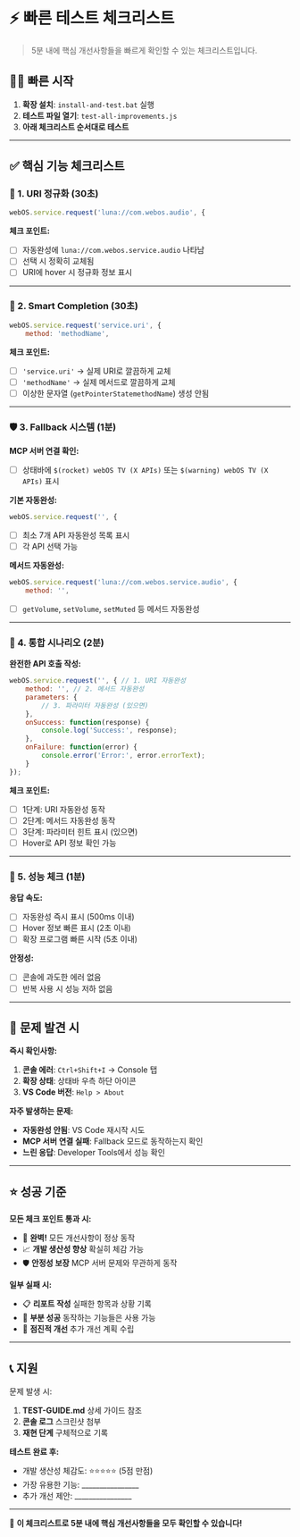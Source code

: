 # ⚡ 빠른 테스트 체크리스트

> 5분 내에 핵심 개선사항들을 빠르게 확인할 수 있는 체크리스트입니다.

## 🏃‍♂️ 빠른 시작

1. **확장 설치**: `install-and-test.bat` 실행
2. **테스트 파일 열기**: `test-all-improvements.js`
3. **아래 체크리스트 순서대로 테스트**

---

## ✅ 핵심 기능 체크리스트

### 🔄 1. URI 정규화 (30초)

```javascript
webOS.service.request('luna://com.webos.audio', {
```

**체크 포인트:**
- [ ] 자동완성에 `luna://com.webos.service.audio` 나타남
- [ ] 선택 시 정확히 교체됨
- [ ] URI에 hover 시 정규화 정보 표시

---

### 🧠 2. Smart Completion (30초)

```javascript
webOS.service.request('service.uri', {
    method: 'methodName',
```

**체크 포인트:**
- [ ] `'service.uri'` → 실제 URI로 깔끔하게 교체
- [ ] `'methodName'` → 실제 메서드로 깔끔하게 교체
- [ ] 이상한 문자열 (`getPointerStatemethodName`) 생성 안됨

---

### 🛡️ 3. Fallback 시스템 (1분)

**MCP 서버 연결 확인:**
- [ ] 상태바에 `$(rocket) webOS TV (X APIs)` 또는 `$(warning) webOS TV (X APIs)` 표시

**기본 자동완성:**
```javascript
webOS.service.request('', {
```
- [ ] 최소 7개 API 자동완성 목록 표시
- [ ] 각 API 선택 가능

**메서드 자동완성:**
```javascript
webOS.service.request('luna://com.webos.service.audio', {
    method: '',
```
- [ ] `getVolume`, `setVolume`, `setMuted` 등 메서드 자동완성

---

### 🎯 4. 통합 시나리오 (2분)

**완전한 API 호출 작성:**
```javascript
webOS.service.request('', { // 1. URI 자동완성
    method: '', // 2. 메서드 자동완성
    parameters: {
        // 3. 파라미터 자동완성 (있으면)
    },
    onSuccess: function(response) {
        console.log('Success:', response);
    },
    onFailure: function(error) {
        console.error('Error:', error.errorText);
    }
});
```

**체크 포인트:**
- [ ] 1단계: URI 자동완성 동작
- [ ] 2단계: 메서드 자동완성 동작  
- [ ] 3단계: 파라미터 힌트 표시 (있으면)
- [ ] Hover로 API 정보 확인 가능

---

### 🚀 5. 성능 체크 (1분)

**응답 속도:**
- [ ] 자동완성 즉시 표시 (500ms 이내)
- [ ] Hover 정보 빠른 표시 (2초 이내)
- [ ] 확장 프로그램 빠른 시작 (5초 이내)

**안정성:**
- [ ] 콘솔에 과도한 에러 없음
- [ ] 반복 사용 시 성능 저하 없음

---

## 🐛 문제 발견 시

**즉시 확인사항:**
1. **콘솔 에러**: `Ctrl+Shift+I` → Console 탭
2. **확장 상태**: 상태바 우측 하단 아이콘
3. **VS Code 버전**: `Help > About`

**자주 발생하는 문제:**
- **자동완성 안됨**: VS Code 재시작 시도
- **MCP 서버 연결 실패**: Fallback 모드로 동작하는지 확인
- **느린 응답**: Developer Tools에서 성능 확인

---

## ⭐ 성공 기준

**모든 체크 포인트 통과 시:**
- 🎉 **완벽!** 모든 개선사항이 정상 동작
- 📈 **개발 생산성 향상** 확실히 체감 가능
- 🛡️ **안정성 보장** MCP 서버 문제와 무관하게 동작

**일부 실패 시:**
- 📋 **리포트 작성** 실패한 항목과 상황 기록
- 🔧 **부분 성공** 동작하는 기능들은 사용 가능
- 🚀 **점진적 개선** 추가 개선 계획 수립

---

## 📞 지원

문제 발생 시:
1. **TEST-GUIDE.md** 상세 가이드 참조
2. **콘솔 로그** 스크린샷 첨부
3. **재현 단계** 구체적으로 기록

**테스트 완료 후:**
- 개발 생산성 체감도: ⭐⭐⭐⭐⭐ (5점 만점)
- 가장 유용한 기능: ________________
- 추가 개선 제안: ________________

---

🎯 **이 체크리스트로 5분 내에 핵심 개선사항들을 모두 확인할 수 있습니다!**
